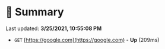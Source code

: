 # 📖 Summary
Last updated: **3/25/2021, 10:55:08 PM**

- `GET` [https://google.com](https://google.com) - **Up** (209ms)
